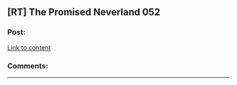 ## [RT] The Promised Neverland 052

### Post:

[Link to content](http://mangastream.com/read/neverland/052/4519/1)

### Comments:

---

